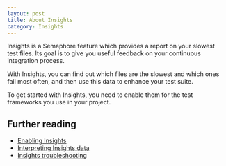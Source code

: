 ```yaml
---
layout: post
title: About Insights
category: Insights
---
```


Insights is a Semaphore feature which provides a report on your slowest test
files. Its goal is to give you useful feedback on your continuous
integration process.

With Insights, you can find out which files are the slowest and which ones
fail most often, and then use this data to enhance your test suite.

To get started with Insights, you need to enable them for the test frameworks
you use in your project.

## Further reading
- [Enabling Insights](/docs/insights/enabling-insights.html)
- [Interpreting Insights data](/docs/insights/interpreting-insights-data.html)
- [Insights troubleshooting](/docs/insights/insights-troubleshooting.html)

